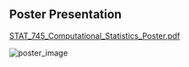 ## Poster Presentation

[STAT_745_Computational_Statistics_Poster.pdf](https://github.com/abraham-atsiwo/statistical_modeling/files/9862016/STAT_745_Computational_Statistics_Poster.pdf)



![poster_image](https://user-images.githubusercontent.com/17193991/197825303-7227adcd-7628-423b-b7c4-448bf7b7d001.jpg)
